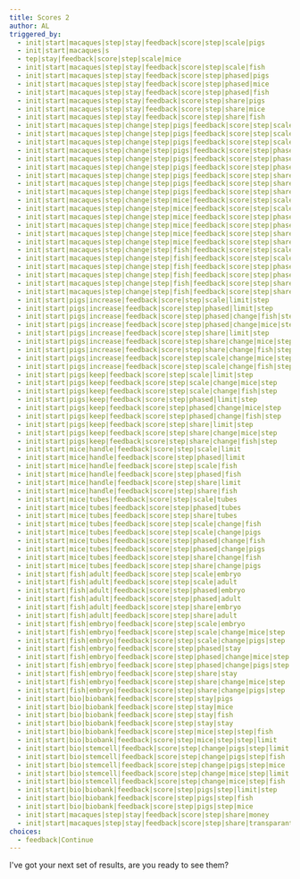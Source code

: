 ```yaml
---
title: Scores 2
author: AL
triggered_by:
  - init|start|macaques|step|stay|feedback|score|step|scale|pigs
  - init|start|macaques|s
  - tep|stay|feedback|score|step|scale|mice
  - init|start|macaques|step|stay|feedback|score|step|scale|fish
  - init|start|macaques|step|stay|feedback|score|step|phased|pigs
  - init|start|macaques|step|stay|feedback|score|step|phased|mice
  - init|start|macaques|step|stay|feedback|score|step|phased|fish
  - init|start|macaques|step|stay|feedback|score|step|share|pigs
  - init|start|macaques|step|stay|feedback|score|step|share|mice
  - init|start|macaques|step|stay|feedback|score|step|share|fish
  - init|start|macaques|step|change|step|pigs|feedback|score|step|scale|limit|step
  - init|start|macaques|step|change|step|pigs|feedback|score|step|scale|change|mice|step
  - init|start|macaques|step|change|step|pigs|feedback|score|step|scale|change|fish|step
  - init|start|macaques|step|change|step|pigs|feedback|score|step|phased|limit|step
  - init|start|macaques|step|change|step|pigs|feedback|score|step|phased|change|mice|step
  - init|start|macaques|step|change|step|pigs|feedback|score|step|phased|change|fish|step
  - init|start|macaques|step|change|step|pigs|feedback|score|step|share|limit|step
  - init|start|macaques|step|change|step|pigs|feedback|score|step|share|change|mice|step
  - init|start|macaques|step|change|step|pigs|feedback|score|step|share|change|fish|step
  - init|start|macaques|step|change|step|mice|feedback|score|step|scale|limit
  - init|start|macaques|step|change|step|mice|feedback|score|step|scale|fish
  - init|start|macaques|step|change|step|mice|feedback|score|step|phased|limit
  - init|start|macaques|step|change|step|mice|feedback|score|step|phased|fish
  - init|start|macaques|step|change|step|mice|feedback|score|step|share|limit
  - init|start|macaques|step|change|step|mice|feedback|score|step|share|fish
  - init|start|macaques|step|change|step|fish|feedback|score|step|scale|adult
  - init|start|macaques|step|change|step|fish|feedback|score|step|scale|embryo
  - init|start|macaques|step|change|step|fish|feedback|score|step|phased|adult
  - init|start|macaques|step|change|step|fish|feedback|score|step|phased|embryo
  - init|start|macaques|step|change|step|fish|feedback|score|step|share|adult
  - init|start|macaques|step|change|step|fish|feedback|score|step|share|embryo
  - init|start|pigs|increase|feedback|score|step|scale|limit|step
  - init|start|pigs|increase|feedback|score|step|phased|limit|step
  - init|start|pigs|increase|feedback|score|step|phased|change|fish|step
  - init|start|pigs|increase|feedback|score|step|phased|change|mice|step
  - init|start|pigs|increase|feedback|score|step|share|limit|step
  - init|start|pigs|increase|feedback|score|step|share|change|mice|step
  - init|start|pigs|increase|feedback|score|step|share|change|fish|step
  - init|start|pigs|increase|feedback|score|step|scale|change|mice|step
  - init|start|pigs|increase|feedback|score|step|scale|change|fish|step
  - init|start|pigs|keep|feedback|score|step|scale|limit|step
  - init|start|pigs|keep|feedback|score|step|scale|change|mice|step
  - init|start|pigs|keep|feedback|score|step|scale|change|fish|step
  - init|start|pigs|keep|feedback|score|step|phased|limit|step
  - init|start|pigs|keep|feedback|score|step|phased|change|mice|step
  - init|start|pigs|keep|feedback|score|step|phased|change|fish|step
  - init|start|pigs|keep|feedback|score|step|share|limit|step
  - init|start|pigs|keep|feedback|score|step|share|change|mice|step
  - init|start|pigs|keep|feedback|score|step|share|change|fish|step
  - init|start|mice|handle|feedback|score|step|scale|limit
  - init|start|mice|handle|feedback|score|step|phased|limit
  - init|start|mice|handle|feedback|score|step|scale|fish
  - init|start|mice|handle|feedback|score|step|phased|fish
  - init|start|mice|handle|feedback|score|step|share|limit
  - init|start|mice|handle|feedback|score|step|share|fish
  - init|start|mice|tubes|feedback|score|step|scale|tubes
  - init|start|mice|tubes|feedback|score|step|phased|tubes
  - init|start|mice|tubes|feedback|score|step|share|tubes
  - init|start|mice|tubes|feedback|score|step|scale|change|fish
  - init|start|mice|tubes|feedback|score|step|scale|change|pigs
  - init|start|mice|tubes|feedback|score|step|phased|change|fish
  - init|start|mice|tubes|feedback|score|step|phased|change|pigs
  - init|start|mice|tubes|feedback|score|step|share|change|fish
  - init|start|mice|tubes|feedback|score|step|share|change|pigs
  - init|start|fish|adult|feedback|score|step|scale|embryo
  - init|start|fish|adult|feedback|score|step|scale|adult
  - init|start|fish|adult|feedback|score|step|phased|embryo
  - init|start|fish|adult|feedback|score|step|phased|adult
  - init|start|fish|adult|feedback|score|step|share|embryo
  - init|start|fish|adult|feedback|score|step|share|adult
  - init|start|fish|embryo|feedback|score|step|scale|embryo
  - init|start|fish|embryo|feedback|score|step|scale|change|mice|step
  - init|start|fish|embryo|feedback|score|step|scale|change|pigs|step
  - init|start|fish|embryo|feedback|score|step|phased|stay
  - init|start|fish|embryo|feedback|score|step|phased|change|mice|step
  - init|start|fish|embryo|feedback|score|step|phased|change|pigs|step
  - init|start|fish|embryo|feedback|score|step|share|stay
  - init|start|fish|embryo|feedback|score|step|share|change|mice|step
  - init|start|fish|embryo|feedback|score|step|share|change|pigs|step
  - init|start|bio|biobank|feedback|score|step|stay|pigs
  - init|start|bio|biobank|feedback|score|step|stay|mice
  - init|start|bio|biobank|feedback|score|step|stay|fish
  - init|start|bio|biobank|feedback|score|step|stay|stay
  - init|start|bio|biobank|feedback|score|step|mice|step|step|fish
  - init|start|bio|biobank|feedback|score|step|mice|step|step|limit
  - init|start|bio|stemcell|feedback|score|step|change|pigs|step|limit|step
  - init|start|bio|stemcell|feedback|score|step|change|pigs|step|fish
  - init|start|bio|stemcell|feedback|score|step|change|pigs|step|mice
  - init|start|bio|stemcell|feedback|score|step|change|mice|step|limit
  - init|start|bio|stemcell|feedback|score|step|change|mice|step|fish
  - init|start|bio|biobank|feedback|score|step|pigs|step|limit|step
  - init|start|bio|biobank|feedback|score|step|pigs|step|fish
  - init|start|bio|biobank|feedback|score|step|pigs|step|mice
  - init|start|macaques|step|stay|feedback|score|step|share|money
  - init|start|macaques|step|stay|feedback|score|step|share|transparant
choices:
  - feedback|Continue
---
```

I've got your next set of results, are you ready to see them?
